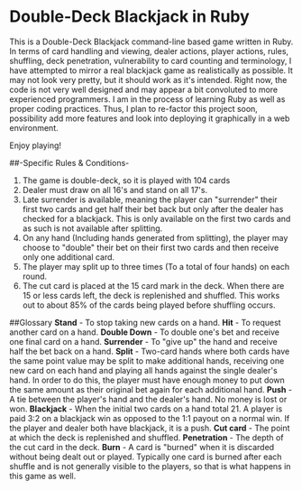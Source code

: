 # Double-Deck Blackjack in Ruby

This is a Double-Deck Blackjack command-line based game written in Ruby. In terms of card handling and viewing, dealer actions, player actions, rules, shuffling, deck penetration, vulnerability to card counting and terminology, I have attempted to mirror a real blackjack game as realistically as possible. It may not look very pretty, but it should work as it's intended. Right now, the code is not very well designed and may appear a bit convoluted to more experienced programmers. I am in the process of learning Ruby as well as proper coding practices. Thus, I plan to re-factor this project soon, possibility add more features and look into deploying it graphically in a web environment.

Enjoy playing!

##-Specific Rules & Conditions-
1. The game is double-deck, so it is played with 104 cards
2. Dealer must draw on all 16's and stand on all 17's.
3. Late surrender is available, meaning the player can "surrender" their first two cards and get half their bet back but only after the dealer has checked for a blackjack. This is only available on the first two cards and as such is not available after splitting.
3. On any hand (Including hands generated from splitting), the player may choose to "double" their bet on their first two cards and then receive only one additional card.
4. The player may split up to three times (To a total of four hands) on each round.
5. The cut card is placed at the 15 card mark in the deck. When there are 15 or less cards left, the deck is replenished and shuffled. This works out to about 85% of the cards being played before shuffling occurs.

##Glossary
**Stand** - To stop taking new cards on a hand.
**Hit** - To request another card on a hand.
**Double Down** - To double one's bet and receive one final card on a hand.
**Surrender** - To "give up" the hand and receive half the bet back on a hand.
**Split** - Two-card hands where both cards have the same point value may be split to make additional hands, receiving one new card on each hand and playing all hands against the single dealer's hand. In order to do this, the player must have enough money to put down the same amount as their original bet again for each additional hand.
**Push** - A tie between the player's hand and the dealer's hand. No money is lost or won.
**Blackjack** - When the initial two cards on a hand total 21. A player is paid 3:2 on a blackjack win as opposed to the 1:1 payout on a normal win. If the player and dealer both have blackjack, it is a push.
**Cut card** - The point at which the deck is replenished and shuffled.
**Penetration** - The depth of the cut card in the deck.
**Burn** - A card is "burned" when it is discarded without being dealt out or played. Typically one card is burned after each shuffle and is not generally visible to the players, so that is what happens in this game as well.
